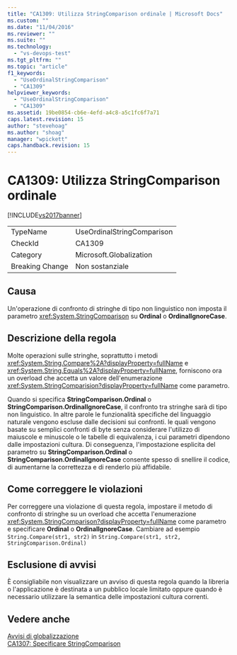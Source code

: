 ```yaml
---
title: "CA1309: Utilizza StringComparison ordinale | Microsoft Docs"
ms.custom: ""
ms.date: "11/04/2016"
ms.reviewer: ""
ms.suite: ""
ms.technology: 
  - "vs-devops-test"
ms.tgt_pltfrm: ""
ms.topic: "article"
f1_keywords: 
  - "UseOrdinalStringComparison"
  - "CA1309"
helpviewer_keywords: 
  - "UseOrdinalStringComparison"
  - "CA1309"
ms.assetid: 19be0854-cb6e-4efd-a4c8-a5c1fc6f7a71
caps.latest.revision: 15
author: "stevehoag"
ms.author: "shoag"
manager: "wpickett"
caps.handback.revision: 15
---
```

# CA1309: Utilizza StringComparison ordinale
[!INCLUDE[vs2017banner](../code-quality/includes/vs2017banner.md)]

|||  
|-|-|  
|TypeName|UseOrdinalStringComparison|  
|CheckId|CA1309|  
|Category|Microsoft.Globalization|  
|Breaking Change|Non sostanziale|  
  
## Causa  
 Un'operazione di confronto di stringhe di tipo non linguistico non imposta il parametro <xref:System.StringComparison> su **Ordinal** o **OrdinalIgnoreCase**.  
  
## Descrizione della regola  
 Molte operazioni sulle stringhe, soprattutto i metodi <xref:System.String.Compare%2A?displayProperty=fullName> e <xref:System.String.Equals%2A?displayProperty=fullName>, forniscono ora un overload che accetta un valore dell'enumerazione <xref:System.StringComparision?displayProperty=fullName> come parametro.  
  
 Quando si specifica **StringComparison.Ordinal** o **StringComparison.OrdinalIgnoreCase**, il confronto tra stringhe sarà di tipo non linguistico.  In altre parole le funzionalità specifiche del linguaggio naturale vengono escluse dalle decisioni sui confronti.  le quali vengono basate su semplici confronti di byte senza considerare l'utilizzo di maiuscole e minuscole o le tabelle di equivalenza, i cui parametri dipendono dalle impostazioni cultura.  Di conseguenza, l'impostazione esplicita del parametro su **StringComparison.Ordinal** o **StringComparison.OrdinalIgnoreCase** consente spesso di snellire il codice, di aumentarne la correttezza e di renderlo più affidabile.  
  
## Come correggere le violazioni  
 Per correggere una violazione di questa regola, impostare il metodo di confronto di stringhe su un overload che accetta l'enumerazione <xref:System.StringComparison?displayProperty=fullName> come parametro e specificare **Ordinal** o **OrdinalIgnoreCase**.  Cambiare ad esempio `String.Compare(str1, str2)` in `String.Compare(str1, str2, StringComparison.Ordinal)`  
  
## Esclusione di avvisi  
 È consigliabile non visualizzare un avviso di questa regola quando la libreria o l'applicazione è destinata a un pubblico locale limitato oppure quando è necessario utilizzare la semantica delle impostazioni cultura correnti.  
  
## Vedere anche  
 [Avvisi di globalizzazione](../code-quality/globalization-warnings.md)   
 [CA1307: Specificare StringComparison](../code-quality/ca1307-specify-stringcomparison.md)